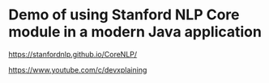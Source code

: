 # Demo of using Stanford NLP Core module in a modern Java application

https://stanfordnlp.github.io/CoreNLP/

https://www.youtube.com/c/devxplaining

